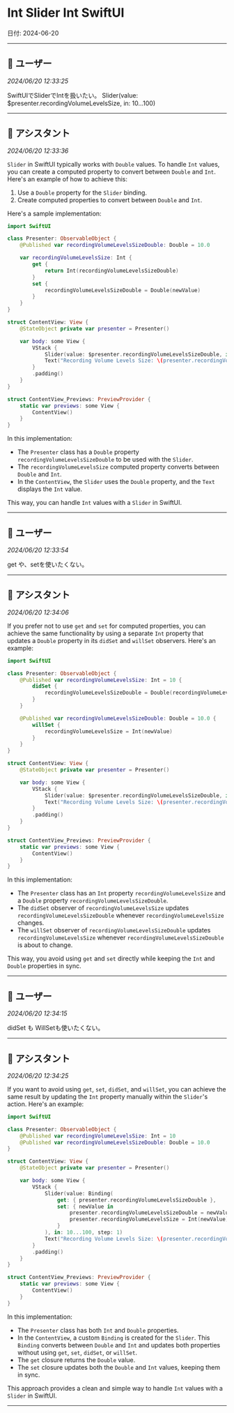 # Int Slider Int SwiftUI

日付: 2024-06-20

---

## 👤 ユーザー
*2024/06/20 12:33:25*

SwiftUIでSliderでIntを扱いたい。
Slider(value: $presenter.recordingVolumeLevelsSize, in: 10...100)

---

## 🤖 アシスタント
*2024/06/20 12:33:36*

`Slider` in SwiftUI typically works with `Double` values. To handle `Int` values, you can create a computed property to convert between `Double` and `Int`. Here's an example of how to achieve this:

1. Use a `Double` property for the `Slider` binding.
2. Create computed properties to convert between `Double` and `Int`.

Here's a sample implementation:

```swift
import SwiftUI

class Presenter: ObservableObject {
    @Published var recordingVolumeLevelsSizeDouble: Double = 10.0

    var recordingVolumeLevelsSize: Int {
        get {
            return Int(recordingVolumeLevelsSizeDouble)
        }
        set {
            recordingVolumeLevelsSizeDouble = Double(newValue)
        }
    }
}

struct ContentView: View {
    @StateObject private var presenter = Presenter()

    var body: some View {
        VStack {
            Slider(value: $presenter.recordingVolumeLevelsSizeDouble, in: 10...100, step: 1)
            Text("Recording Volume Levels Size: \(presenter.recordingVolumeLevelsSize)")
        }
        .padding()
    }
}

struct ContentView_Previews: PreviewProvider {
    static var previews: some View {
        ContentView()
    }
}
```

In this implementation:

- The `Presenter` class has a `Double` property `recordingVolumeLevelsSizeDouble` to be used with the `Slider`.
- The `recordingVolumeLevelsSize` computed property converts between `Double` and `Int`.
- In the `ContentView`, the `Slider` uses the `Double` property, and the `Text` displays the `Int` value.

This way, you can handle `Int` values with a `Slider` in SwiftUI.

---

## 👤 ユーザー
*2024/06/20 12:33:54*

get や、setを使いたくない。

---

## 🤖 アシスタント
*2024/06/20 12:34:06*

If you prefer not to use `get` and `set` for computed properties, you can achieve the same functionality by using a separate `Int` property that updates a `Double` property in its `didSet` and `willSet` observers. Here's an example:

```swift
import SwiftUI

class Presenter: ObservableObject {
    @Published var recordingVolumeLevelsSize: Int = 10 {
        didSet {
            recordingVolumeLevelsSizeDouble = Double(recordingVolumeLevelsSize)
        }
    }

    @Published var recordingVolumeLevelsSizeDouble: Double = 10.0 {
        willSet {
            recordingVolumeLevelsSize = Int(newValue)
        }
    }
}

struct ContentView: View {
    @StateObject private var presenter = Presenter()

    var body: some View {
        VStack {
            Slider(value: $presenter.recordingVolumeLevelsSizeDouble, in: 10...100, step: 1)
            Text("Recording Volume Levels Size: \(presenter.recordingVolumeLevelsSize)")
        }
        .padding()
    }
}

struct ContentView_Previews: PreviewProvider {
    static var previews: some View {
        ContentView()
    }
}
```

In this implementation:

- The `Presenter` class has an `Int` property `recordingVolumeLevelsSize` and a `Double` property `recordingVolumeLevelsSizeDouble`.
- The `didSet` observer of `recordingVolumeLevelsSize` updates `recordingVolumeLevelsSizeDouble` whenever `recordingVolumeLevelsSize` changes.
- The `willSet` observer of `recordingVolumeLevelsSizeDouble` updates `recordingVolumeLevelsSize` whenever `recordingVolumeLevelsSizeDouble` is about to change.

This way, you avoid using `get` and `set` directly while keeping the `Int` and `Double` properties in sync.

---

## 👤 ユーザー
*2024/06/20 12:34:15*

didSet も WillSetも使いたくない。

---

## 🤖 アシスタント
*2024/06/20 12:34:25*

If you want to avoid using `get`, `set`, `didSet`, and `willSet`, you can achieve the same result by updating the `Int` property manually within the `Slider`'s action. Here's an example:

```swift
import SwiftUI

class Presenter: ObservableObject {
    @Published var recordingVolumeLevelsSize: Int = 10
    @Published var recordingVolumeLevelsSizeDouble: Double = 10.0
}

struct ContentView: View {
    @StateObject private var presenter = Presenter()

    var body: some View {
        VStack {
            Slider(value: Binding(
                get: { presenter.recordingVolumeLevelsSizeDouble },
                set: { newValue in
                    presenter.recordingVolumeLevelsSizeDouble = newValue
                    presenter.recordingVolumeLevelsSize = Int(newValue)
                }
            ), in: 10...100, step: 1)
            Text("Recording Volume Levels Size: \(presenter.recordingVolumeLevelsSize)")
        }
        .padding()
    }
}

struct ContentView_Previews: PreviewProvider {
    static var previews: some View {
        ContentView()
    }
}
```

In this implementation:

- The `Presenter` class has both `Int` and `Double` properties.
- In the `ContentView`, a custom `Binding` is created for the `Slider`. This `Binding` converts between `Double` and `Int` and updates both properties without using `get`, `set`, `didSet`, or `willSet`.
- The `get` closure returns the `Double` value.
- The `set` closure updates both the `Double` and `Int` values, keeping them in sync.

This approach provides a clean and simple way to handle `Int` values with a `Slider` in SwiftUI.

---
